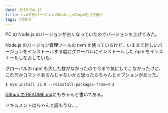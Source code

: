```yaml
---
date: 2016-04-16
title: nvmで他バージョンのNode.jsのnpmを引き継ぐ
tags: [技術]
---
```


PC の Node.js のバージョンが古くなっていたのでバージョンを上げてみた。

Node.js のバージョン管理ツールの nvm を使っているけど、いままで新しいバージョンをインストールする度にグローバルにインストールした npm をインストールしなおしていた。

グローバルの npm も大した数がなかったので今まで気にしてこなかったけど、これ何かコマンドあるんじゃないかと思ったらちゃんとオプションがあった。

```
$ nvm install v5.0 --reinstall-packages-from=4.2
```

[Github の README.md](https://github.com/creationix/nvm#usage)にもちゃんと書いてある。

ドキュメントはちゃんと読もうな…。
